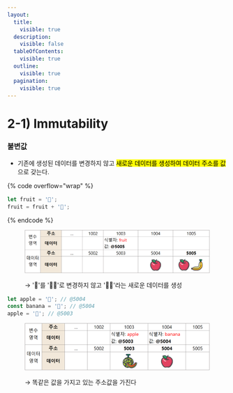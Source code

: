 ```yaml
---
layout:
  title:
    visible: true
  description:
    visible: false
  tableOfContents:
    visible: true
  outline:
    visible: true
  pagination:
    visible: true
---
```


# 2-1) Immutability

### 불변값

* 기존에 생성된 데이터를 변경하지 않고 <mark style="background-color:yellow;">새로운 데이터를 생성하여 데이터 주소를 값</mark>으로 갖는다.

{% code overflow="wrap" %}
```javascript
let fruit = '🍎';
fruit = fruit + '🍌';
```
{% endcode %}

<div align="left">

<figure><img src="../../../.gitbook/assets/2023-12-14 17 05 07 (1).png" alt="" width="563"><figcaption><p>→   '🍎'를  '🍎🍌'로 변경하지 않고 '🍎🍌'라는 새로운 데이터를 생성</p></figcaption></figure>

</div>

```javascript
let apple = '🍎'; // @5004
const banana = '🍎'; // @5004
apple = '🍈'; // @5003
```

<div align="left">

<figure><img src="../../../.gitbook/assets/2023-12-14 17 09 22.png" alt="" width="563"><figcaption><p>→ 똑같은 값을 가지고 있는 주소값을 가진다</p></figcaption></figure>

</div>

